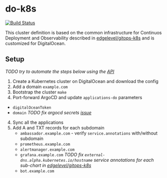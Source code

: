 # do-k8s

[![Build Status][travis-image]][travis-url]

[travis-image]: https://travis-ci.org/niqdev/do-k8s.svg?branch=master
[travis-url]: https://travis-ci.org/niqdev/do-k8s

This cluster definition is based on the common infrastructure for Continuos Deployment and Observability described in [edgelevel/gitops-k8s](https://github.com/edgelevel/gitops-k8s) and is customized for DigitalOcean.

## Setup

*TODO try to automate the steps below using the [API](https://developers.digitalocean.com/documentation/v2)*

1) Create a Kubernetes cluster on DigitalOcean and download the config
2) Add a domain `example.com`
3) Bootstrap the cluster `make`
4) Port-forward ArgoCD and update `applications-do` parameters
  * `digitalOceanToken`
  * `domain`
  *TODO fix argocd secrets [issue](https://github.com/argoproj/argo-cd/issues/1786)*
4) Sync all the applications
5) Add A and TXT records for each subdomain
    * `ambassador.example.com` - verify `service.annotations` with/without subdomain
    * `prometheus.example.com`
    * `alertmanager.example.com`
    * `grafana.example.com`
    *TODO fix `external-dns.alpha.kubernetes.io/hostname` service annotations for each sub-chart in [edgelevel/gitops-k8s](https://github.com/edgelevel/gitops-k8s/blob/master/applications/templates/observe/prometheus-operator.yaml)*
    * `bot.example.com`
